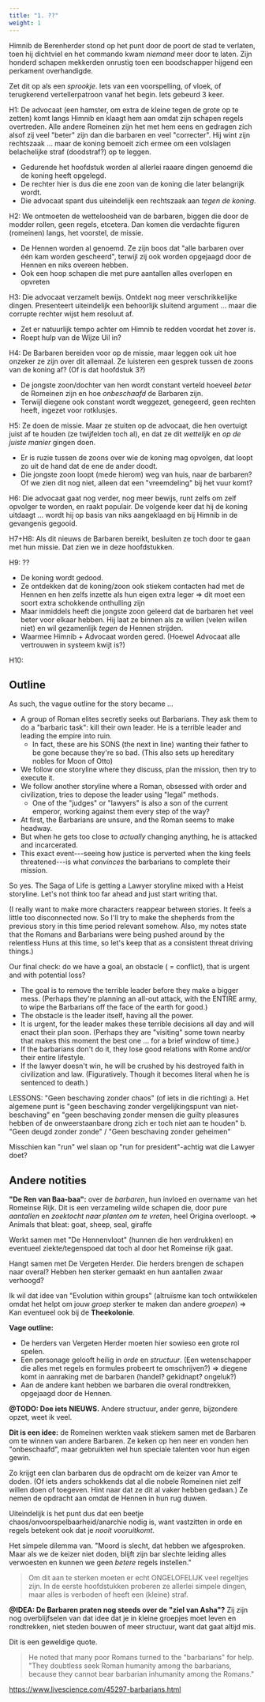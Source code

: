 ```yaml
---
title: "1. ??"
weight: 1
---
```

Himnib de Berenherder stond op het punt door de poort de stad te verlaten, toen hij dichtviel en het commando kwam _niemand_ meer door te laten. Zijn honderd schapen mekkerden onrustig toen een boodschapper hijgend een perkament overhandigde.



Zet dit op als een _sprookje_. Iets van een voorspelling, of vloek, of terugkerend vertellerpatroon vanaf het begin. Iets gebeurd 3 keer.

H1: De advocaat (een hamster, om extra de kleine tegen de grote op te zetten) komt langs Himnib en klaagt hem aan omdat zijn schapen regels overtreden. Alle andere Romeinen zijn het met hem eens en gedragen zich alsof zij veel "beter" zijn dan die barbaren en veel "correcter". Hij wint zijn rechtszaak ... maar de koning bemoeit zich ermee om een volslagen belachelijke straf (doodstraf?) op te leggen.
* Gedurende het hoofdstuk worden al allerlei raaare dingen genoemd die de koning heeft opgelegd.
* De rechter hier is dus die ene zoon van de koning die later belangrijk wordt.
* Die advocaat spant dus uiteindelijk een rechtszaak aan _tegen de koning_.

H2: We ontmoeten de wetteloosheid van de barbaren, biggen die door de modder rollen, geen regels, etcetera. Dan komen die verdachte figuren (romeinen) langs, het voorstel, de missie.
* De Hennen worden al genoemd. Ze zijn boos dat "alle barbaren over één kam worden gescheerd", terwijl zij ook worden opgejaagd door de Hennen en niks overeen hebben.
* Ook een hoop schapen die met pure aantallen alles overlopen en opvreten

H3: Die advocaat verzamelt bewijs. Ontdekt nog meer verschrikkelijke dingen. Presenteert uiteindelijk een behoorlijk sluitend argument ...  maar die corrupte rechter wijst hem resoluut af.
* Zet er natuurlijk tempo achter om Himnib te redden voordat het zover is.
* Roept hulp van de Wijze Uil in?

H4: De Barbaren bereiden voor op de missie, maar leggen ook uit hoe onzeker ze zijn over dit allemaal. Ze luisteren een gesprek tussen de zoons van de koning af? (Of is dat hoofdstuk 3?)
* De jongste zoon/dochter van hen wordt constant verteld hoeveel _beter_ de Romeinen zijn en hoe _onbeschaafd_ de Barbaren zijn.
* Terwijl diegene ook constant wordt weggezet, genegeerd, geen rechten heeft, ingezet voor rotklusjes.

H5: Ze doen de missie. Maar ze stuiten op de advocaat, die hen overtuigt juist af te houden (ze twijfelden toch al), en dat ze dit _wettelijk_ en _op de juiste manier_ gingen doen.
* Er is ruzie tussen de zoons over wie de koning mag opvolgen, dat loopt zo uit de hand dat de ene de ander doodt.
* Die jongste zoon loopt (mede hierom) weg van huis, naar de barbaren? Of we zien dit nog niet, alleen dat een "vreemdeling" bij het vuur komt?

H6: Die advocaat gaat nog verder, nog meer bewijs, runt zelfs om zelf opvolger te worden, en raakt populair. De volgende keer dat hij de koning uitdaagt ... wordt hij op basis van niks aangeklaagd en bij Himnib in de gevangenis gegooid.

H7+H8: Als dit nieuws de Barbaren bereikt, besluiten ze toch door te gaan met hun missie. Dat zien we in deze hoofdstukken.

H9: ??
* De koning wordt gedood. 
* Ze ontdekken dat de koning/zoon ook stiekem contacten had met de Hennen en hen zelfs inzette als hun eigen extra leger => dit moet een soort extra schokkende onthulling zijn
* Maar inmiddels heeft die jongste zoon geleerd dat de barbaren het veel beter voor elkaar hebben. Hij laat ze binnen als ze willen (velen willen niet) en wil gezamenlijk _tegen_ de Hennen strijden.
* Waarmee Himnib + Advocaat worden gered. (Hoewel Advocaat alle vertrouwen in systeem kwijt is?)

H10:

## Outline

As such, the vague outline for the story became ...

* A group of Roman elites secretly seeks out Barbarians. They ask them to do a "barbaric task": kill their own leader. He is a terrible leader and leading the empire into ruin.
  * In fact, these are his SONS (the next in line) wanting their father to be gone because they're so bad. (This also sets up hereditary nobles for Moon of Otto)
* We follow one storyline where they discuss, plan the mission, then try to execute it.
* We follow another storyline where a Roman, obsessed with order and civilization, tries to depose the leader using "legal" methods.
  * One of the "judges" or "lawyers" is also a son of the current emperor, working against them every step of the way?
* At first, the Barbarians are unsure, and the Roman seems to make headway.
* But when he gets too close to _actually_ changing anything, he is attacked and incarcerated.
* This exact event---seeing how justice is perverted when the king feels threatened---is what _convinces_ the barbarians to complete their mission.

So yes. The Saga of Life is getting a Lawyer storyline mixed with a Heist storyline. Let's not think too far ahead and just start writing that.

(I really want to make more characters reappear between stories. It feels a little too disconnected now. So I'll try to make the shepherds from the previous story in this time period relevant somehow. Also, my notes state that the Romans and Barbarians were being pushed around by the relentless Huns at this time, so let's keep that as a consistent threat driving things.)

Our final check: do we have a goal, an obstacle ( = conflict), that is urgent and with potential loss?
* The goal is to remove the terrible leader before they make a bigger mess. (Perhaps they're planning an all-out attack, with the ENTIRE army, to wipe the Barbarians off the face of the earth for good.)
* The obstacle is the leader itself, having all the power.
* It is urgent, for the leader makes these terrible decisions all day and will enact their plan soon. (Perhaps they are "visiting" some town nearby that makes this moment the best one ... for a brief window of time.)
* If the barbarians don't do it, they lose good relations with Rome and/or their entire lifestyle.
* If the lawyer doesn't win, he will be crushed by his destroyed faith in civilization and law. (Figuratively. Though it becomes literal when he is sentenced to death.)


LESSONS:
"Geen beschaving zonder chaos" (of iets in die richting)
    a.  Het algemene punt is "geen beschaving zonder vergelijkingspunt van niet-beschaving" en "geen beschaving zonder mensen die guilty pleasures hebben of de onweerstaanbare drong zich er toch niet aan te houden"
    b.  "Geen deugd zonder zonde" / "Geen beschaving zonder geheimen"

Misschien kan "run" wel slaan op "run for president"-achtig wat die Lawyer doet?


## Andere notities
**"De Ren van Baa-baa":** over de *barbaren*, hun invloed en overname van het Romeinse Rijk. Dit is een verzameling wilde schapen die, door pure *aantallen* en *zoektocht naar planten om te vreten*, heel Origina overloopt. => Animals that bleat: goat, sheep, seal, giraffe

Werkt samen met "De Hennenvloot" (hunnen die hen verdrukken) en eventueel ziekte/tegenspoed dat toch al door het Romeinse rijk gaat.

Hangt samen met De Vergeten Herder. Die herders brengen de schapen naar overal? Hebben hen sterker gemaakt en hun aantallen zwaar verhoogd?

Ik wil dat idee van "Evolution within groups" (altruïsme kan toch ontwikkelen omdat het helpt om jouw _groep_ sterker te maken dan andere _groepen_) => Kan eventueel ook bij de **Theekolonie**.

**Vage outline:**
* De herders van Vergeten Herder moeten hier sowieso een grote rol spelen.
* Een personage gelooft heilig in _orde_ en _structuur_. (Een wetenschapper die alles met regels en formules probeert te omschrijven?) => diegene komt in aanraking met de barbaren (handel? gekidnapt? ongeluk?)
* Aan de andere kant hebben we barbaren die overal rondtrekken, opgejaagd door de Hennen.

**@TODO: Doe iets NIEUWS.** Andere structuur, ander genre, bijzondere opzet, weet ik veel.

**Dit is een idee:** de Romeinen werkten vaak stiekem samen met de Barbaren om te winnen van andere Barbaren. Ze keken op hen neer en vonden hen "onbeschaafd", maar gebruikten wel hun speciale talenten voor hun eigen gewin.

Zo krijgt een clan barbaren dus de opdracht om de keizer van Amor te doden. (Of iets anders schokkends dat al die nobele Romeinen niet zelf willen doen of toegeven. Hint naar dat ze dit al vaker hebben gedaan.) Ze nemen de opdracht aan omdat de Hennen in hun rug duwen.

Uiteindelijk is het punt dus dat een beetje chaos/onvoorspelbaarheid/anarchie nodig is, want vastzitten in orde en regels betekent ook dat je _nooit vooruitkomt_.

Het simpele dilemma van. "Moord is slecht, dat hebben we afgesproken. Maar als we de keizer niet doden, blijft zijn bar slechte leiding alles verwoesten en kunnen we geen _betere_ regels instellen."

> Om dit aan te sterken moeten er echt ONGELOFELIJK veel regeltjes zijn. In de eerste hoofdstukken proberen ze allerlei simpele dingen, maar alles is verboden of heeft een (kleine) straf.

**@IDEA: De Barbaren praten nog steeds over de "ziel van Asha"?** Zij zijn nog overblijfselen van dat idee dat je in kleine groepjes moet leven en rondtrekken, niet steden bouwen of meer structuur, want dat gaat altijd mis.

Dit is een geweldige quote.

> He noted that many poor Romans turned to the "barbarians" for help. "They doubtless seek Roman humanity among the barbarians, because they cannot bear barbarian inhumanity among the Romans."

https://www.livescience.com/45297-barbarians.html